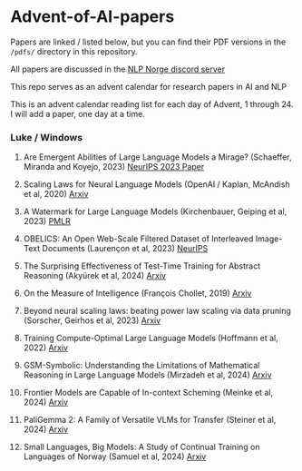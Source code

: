 # Advent-of-AI-papers  

Papers are linked / listed below, but you can find their PDF versions in the `/pdfs/` directory in this repository.

All papers are discussed in the [NLP Norge discord server](https://discord.gg/cNn3HqRD) 

This repo serves as an advent calendar for research papers in AI and NLP

This is an advent calendar reading list for each day of Advent, 1 through 24.
I will add a paper, one day at a time. 

### Luke / Windows  

1. Are Emergent Abilities of Large Language Models a Mirage? (Schaeffer, Miranda and Koyejo, 2023) [NeurIPS 2023 Paper](https://proceedings.neurips.cc/paper_files/paper/2023/hash/adc98a266f45005c403b8311ca7e8bd7-Abstract-Conference.html)

2. Scaling Laws for Neural Language Models (OpenAI / Kaplan, McAndish et al, 2020) [Arxiv](https://arxiv.org/abs/2001.08361)

3. A Watermark for Large Language Models (Kirchenbauer, Geiping et al, 2023) [PMLR](https://proceedings.mlr.press/v202/kirchenbauer23a.html)

4. OBELICS: An Open Web-Scale Filtered Dataset of Interleaved Image-Text Documents (Laurençon et al, 2023) [NeurIPS](https://nips.cc/virtual/2023/poster/73589)

5. The Surprising Effectiveness of Test-Time Training for Abstract Reasoning (Akyürek et al, 2024) [Arxiv](https://arxiv.org/abs/2411.07279)

6. On the Measure of Intelligence (François Chollet, 2019) [Arxiv](https://arxiv.org/abs/1911.01547)

7. Beyond neural scaling laws: beating power law scaling via data pruning (Sorscher, Geirhos et al, 2023) [Arxiv](https://arxiv.org/abs/2206.14486)

8. Training Compute-Optimal Large Language Models (Hoffmann et al, 2022) [Arxiv](https://arxiv.org/abs/2203.15556)

9. GSM-Symbolic: Understanding the Limitations of Mathematical Reasoning in Large Language Models (Mirzadeh et al, 2024) [Arxiv](https://arxiv.org/abs/2410.05229v1)

10. Frontier Models are Capable of In-context Scheming (Meinke et al, 2024) [Arxiv](https://arxiv.org/abs/2412.04984)

11. PaliGemma 2: A Family of Versatile VLMs for Transfer (Steiner et al, 2024) [Arxiv](https://arxiv.org/pdf/2412.03555)

12. Small Languages, Big Models: A Study of Continual Training on Languages of Norway (Samuel et al, 2024) [Arxiv](https://arxiv.org/abs/2412.06484)